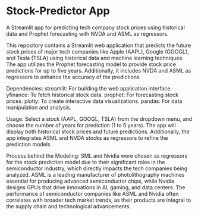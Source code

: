 # Stock-Predictor App
A Streamlit app for predicting tech company stock prices using historical data and Prophet forecasting with NVDA and ASML as regressors.

This repository contains a Streamlit web application that predicts the future stock prices of major tech companies like Apple (AAPL), Google (GOOGL), and Tesla (TSLA) using historical data and machine learning techniques. The app utilizes the Prophet forecasting model to provide stock price predictions for up to five years. Additionally, it includes NVDA and ASML as regressors to enhance the accuracy of the predictions


Dependencies:
  streamlit: For building the web application interface.
  yfinance: To fetch historical stock data.
  prophet: For forecasting stock prices.
  plotly: To create interactive data visualizations.
  pandas: For data manipulation and analysis.

Usage:
Select a stock (AAPL, GOOGL, TSLA) from the dropdown menu, and choose the number of years for prediction (1 to 5 years). The app will display both historical stock prices and future predictions. Additionally, the app integrates ASML and NVDA stocks as regressors to refine the prediction models

Process behind the Modeling: 
SML and Nvidia were chosen as regressors for the stock prediction model due to their significant roles in the semiconductor industry, which directly impacts the tech companies being analyzed. ASML is a leading manufacturer of photolithography machines essential for producing advanced semiconductor chips, while Nvidia designs GPUs that drive innovations in AI, gaming, and data centers. The performance of semiconductor companies like ASML and Nvidia often correlates with broader tech market trends, as their products are integral to the supply chain and technological advancements.
